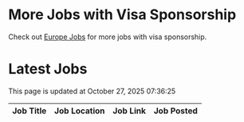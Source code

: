 # More Jobs with Visa Sponsorship

Check out [Europe Jobs](https://github.com/sureshparimi/europejobs#latest-jobs) for more jobs with visa sponsorship.

# Latest Jobs

This page is updated at October 27, 2025 07:36:25

| Job Title | Job Location | Job Link | Job Posted |
| --- | --- | --- | --- |
